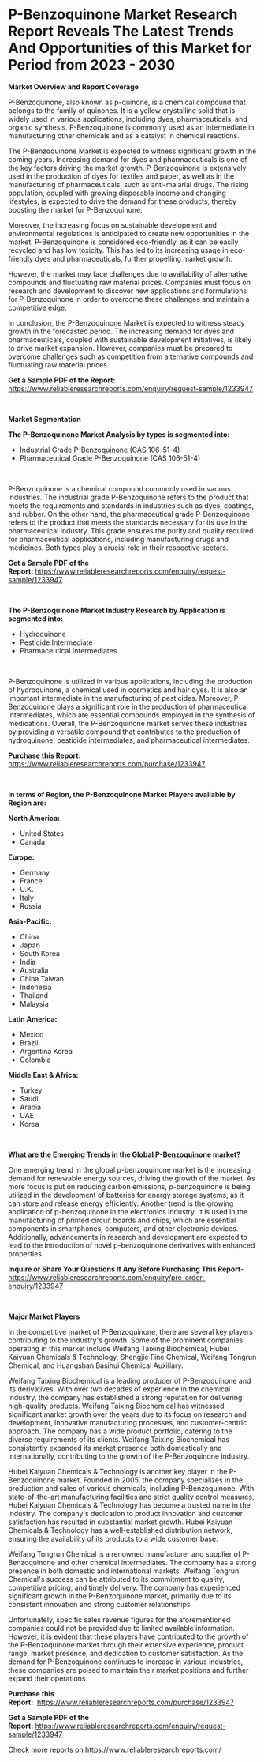 <p><h1>P-Benzoquinone Market Research Report Reveals The Latest Trends And Opportunities of this Market for Period from 2023 - 2030</h1></p><p><strong>Market Overview and Report Coverage</strong></p>
<p><p>P-Benzoquinone, also known as p-quinone, is a chemical compound that belongs to the family of quinones. It is a yellow crystalline solid that is widely used in various applications, including dyes, pharmaceuticals, and organic synthesis. P-Benzoquinone is commonly used as an intermediate in manufacturing other chemicals and as a catalyst in chemical reactions.</p><p>The P-Benzoquinone Market is expected to witness significant growth in the coming years. Increasing demand for dyes and pharmaceuticals is one of the key factors driving the market growth. P-Benzoquinone is extensively used in the production of dyes for textiles and paper, as well as in the manufacturing of pharmaceuticals, such as anti-malarial drugs. The rising population, coupled with growing disposable income and changing lifestyles, is expected to drive the demand for these products, thereby boosting the market for P-Benzoquinone.</p><p>Moreover, the increasing focus on sustainable development and environmental regulations is anticipated to create new opportunities in the market. P-Benzoquinone is considered eco-friendly, as it can be easily recycled and has low toxicity. This has led to its increasing usage in eco-friendly dyes and pharmaceuticals, further propelling market growth.</p><p>However, the market may face challenges due to availability of alternative compounds and fluctuating raw material prices. Companies must focus on research and development to discover new applications and formulations for P-Benzoquinone in order to overcome these challenges and maintain a competitive edge.</p><p>In conclusion, the P-Benzoquinone Market is expected to witness steady growth in the forecasted period. The increasing demand for dyes and pharmaceuticals, coupled with sustainable development initiatives, is likely to drive market expansion. However, companies must be prepared to overcome challenges such as competition from alternative compounds and fluctuating raw material prices.</p></p>
<p><strong>Get a Sample PDF of the Report:</strong> <a href="https://www.reliableresearchreports.com/enquiry/request-sample/1233947">https://www.reliableresearchreports.com/enquiry/request-sample/1233947</a></p>
<p>&nbsp;</p>
<p><strong>Market Segmentation</strong></p>
<p><strong>The P-Benzoquinone Market Analysis by types is segmented into:</strong></p>
<p><ul><li>Industrial Grade P-Benzoquinone (CAS 106-51-4)</li><li>Pharmaceutical Grade P-Benzoquinone (CAS 106-51-4)</li></ul></p>
<p>&nbsp;</p>
<p><p>P-Benzoquinone is a chemical compound commonly used in various industries. The industrial grade P-Benzoquinone refers to the product that meets the requirements and standards in industries such as dyes, coatings, and rubber. On the other hand, the pharmaceutical grade P-Benzoquinone refers to the product that meets the standards necessary for its use in the pharmaceutical industry. This grade ensures the purity and quality required for pharmaceutical applications, including manufacturing drugs and medicines. Both types play a crucial role in their respective sectors.</p></p>
<p><strong>Get a Sample PDF of the Report:</strong>&nbsp;<a href="https://www.reliableresearchreports.com/enquiry/request-sample/1233947">https://www.reliableresearchreports.com/enquiry/request-sample/1233947</a></p>
<p>&nbsp;</p>
<p><strong>The P-Benzoquinone Market Industry Research by Application is segmented into:</strong></p>
<p><ul><li>Hydroquinone</li><li>Pesticide Intermediate</li><li>Pharmaceutical Intermediates</li></ul></p>
<p>&nbsp;</p>
<p><p>P-Benzoquinone is utilized in various applications, including the production of hydroquinone, a chemical used in cosmetics and hair dyes. It is also an important intermediate in the manufacturing of pesticides. Moreover, P-Benzoquinone plays a significant role in the production of pharmaceutical intermediates, which are essential compounds employed in the synthesis of medications. Overall, the P-Benzoquinone market serves these industries by providing a versatile compound that contributes to the production of hydroquinone, pesticide intermediates, and pharmaceutical intermediates.</p></p>
<p><strong>Purchase this Report:</strong>&nbsp; <a href="https://www.reliableresearchreports.com/purchase/1233947">https://www.reliableresearchreports.com/purchase/1233947</a></p>
<p>&nbsp;</p>
<p><strong>In terms of Region, the P-Benzoquinone Market Players available by Region are:</strong></p>
<p>
    <p> <strong> North America: </strong>
        <ul>
            <li>United States</li>
            <li>Canada</li>
        </ul>
        </p> 
    <p> <strong> Europe: </strong>
        <ul>
            <li>Germany</li>
            <li>France</li>
            <li>U.K.</li>
            <li>Italy</li>
            <li>Russia</li>
        </ul>
        </p> 
    <p> <strong> Asia-Pacific: </strong>
        <ul>
            <li>China</li>
            <li>Japan</li>
            <li>South Korea</li>
            <li>India</li>
            <li>Australia</li>
            <li>China Taiwan</li>
            <li>Indonesia</li>
            <li>Thailand</li>
            <li>Malaysia</li>
        </ul>
        </p> 
    <p> <strong> Latin America: </strong>
        <ul>
            <li>Mexico</li>
            <li>Brazil</li>
            <li>Argentina Korea</li>
            <li>Colombia</li>
        </ul>
        </p> 
    <p> <strong> Middle East & Africa: </strong>
        <ul>
            <li>Turkey</li>
            <li>Saudi</li>
            <li>Arabia</li>
            <li>UAE</li>
            <li>Korea</li>
        </ul>
    </p>
    </p>
<p>&nbsp;</p>
<p><strong>What are the Emerging Trends in the Global P-Benzoquinone market?</strong></p>
<p><p>One emerging trend in the global p-benzoquinone market is the increasing demand for renewable energy sources, driving the growth of the market. As more focus is put on reducing carbon emissions, p-benzoquinone is being utilized in the development of batteries for energy storage systems, as it can store and release energy efficiently. Another trend is the growing application of p-benzoquinone in the electronics industry. It is used in the manufacturing of printed circuit boards and chips, which are essential components in smartphones, computers, and other electronic devices. Additionally, advancements in research and development are expected to lead to the introduction of novel p-benzoquinone derivatives with enhanced properties.</p></p>
<p><strong>Inquire or Share Your Questions If Any Before Purchasing This Report</strong>- <a href="https://www.reliableresearchreports.com/enquiry/pre-order-enquiry/1233947">https://www.reliableresearchreports.com/enquiry/pre-order-enquiry/1233947</a></p>
<p>&nbsp;</p>
<p><strong>Major Market Players</strong></p>
<p><p>In the competitive market of P-Benzoquinone, there are several key players contributing to the industry's growth. Some of the prominent companies operating in this market include Weifang Taixing Biochemical, Hubei Kaiyuan Chemicals & Technology, Shengjie Fine Chemical, Weifang Tongrun Chemical, and Huangshan Basihui Chemical Auxiliary.</p><p>Weifang Taixing Biochemical is a leading producer of P-Benzoquinone and its derivatives. With over two decades of experience in the chemical industry, the company has established a strong reputation for delivering high-quality products. Weifang Taixing Biochemical has witnessed significant market growth over the years due to its focus on research and development, innovative manufacturing processes, and customer-centric approach. The company has a wide product portfolio, catering to the diverse requirements of its clients. Weifang Taixing Biochemical has consistently expanded its market presence both domestically and internationally, contributing to the growth of the P-Benzoquinone industry.</p><p>Hubei Kaiyuan Chemicals & Technology is another key player in the P-Benzoquinone market. Founded in 2005, the company specializes in the production and sales of various chemicals, including P-Benzoquinone. With state-of-the-art manufacturing facilities and strict quality control measures, Hubei Kaiyuan Chemicals & Technology has become a trusted name in the industry. The company's dedication to product innovation and customer satisfaction has resulted in substantial market growth. Hubei Kaiyuan Chemicals & Technology has a well-established distribution network, ensuring the availability of its products to a wide customer base.</p><p>Weifang Tongrun Chemical is a renowned manufacturer and supplier of P-Benzoquinone and other chemical intermediates. The company has a strong presence in both domestic and international markets. Weifang Tongrun Chemical's success can be attributed to its commitment to quality, competitive pricing, and timely delivery. The company has experienced significant growth in the P-Benzoquinone market, primarily due to its consistent innovation and strong customer relationships.</p><p>Unfortunately, specific sales revenue figures for the aforementioned companies could not be provided due to limited available information. However, it is evident that these players have contributed to the growth of the P-Benzoquinone market through their extensive experience, product range, market presence, and dedication to customer satisfaction. As the demand for P-Benzoquinone continues to increase in various industries, these companies are poised to maintain their market positions and further expand their operations.</p></p>
<p><strong>Purchase this Report:</strong>&nbsp;&nbsp;<a href="https://www.reliableresearchreports.com/purchase/1233947">https://www.reliableresearchreports.com/purchase/1233947</a></p>
<p></p>
<p><strong>Get a Sample PDF of the Report:</strong>&nbsp;<a href="https://www.reliableresearchreports.com/enquiry/request-sample/1233947">https://www.reliableresearchreports.com/enquiry/request-sample/1233947</a></p>
<p>Check more reports on https://www.reliableresearchreports.com/</p>